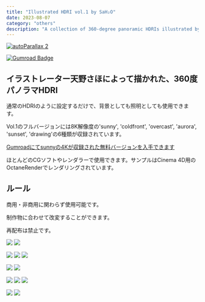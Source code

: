 ```yaml
---
title: "Illustrated HDRI vol.1 by SaH₂O"
date: 2023-08-07
category: "others"
description: "A collection of 360-degree panoramic HDRIs illustrated by artist SaH2O. Includes 6 different scenes in 8K resolution, suitable for use as backgrounds and lighting in most CG software."
---
```


[<img src="https://asset.booth.pm/static-images/banner/200x40_01.png" alt="autoParallax 2">](https://cumuloworks.booth.pm/items/3027685)

[![Gumroad Badge](https://img.shields.io/badge/Gumroad-FF90E8?logo=gumroad&logoColor=fff&style=for-the-badge)](https://cumuloworks.gumroad.com/l/cwhdrivol1)

## イラストレーター天野さほによって描かれた、360度パノラマHDRI

通常のHDRIのように設定するだけで、背景としても照明としても使用できます。

Vol.1のフルバージョンには8K解像度の'sunny', 'coldfront', 'overcast', 'aurora', 'sunset', 'drawing'の6種類が収録されています。

[Gumroadにてsunnyの4Kが収録された無料バージョンを入手できます](https://cumuloworks.gumroad.com/l/cwhdrivol1)

ほとんどのCGソフトやレンダラーで使用できます。サンプルはCinema 4D用のOctaneRenderでレンダリングされています。

## ルール

商用・非商用に関わらず使用可能です。

制作物に合わせて改変することができます。

再配布は禁止です。

![](samplescene_aurora_default.jpg)
![](samplescene_aurora_sky.jpg)

![](samplescene_coldfront_default.jpg)
![](samplescene_coldfront_sky.jpg)
![](samplescene_drawing_default.jpg)

![](samplescene_drawing_sky.jpg)
![](samplescene_overcast_default.jpg)

![](samplescene_overcast_sky.jpg)
![](samplescene_sunny_default.jpg)
![](samplescene_sunny_sky.jpg)

![](samplescene_sunset_default.jpg)
![](samplescene_sunset_sky.jpg)

